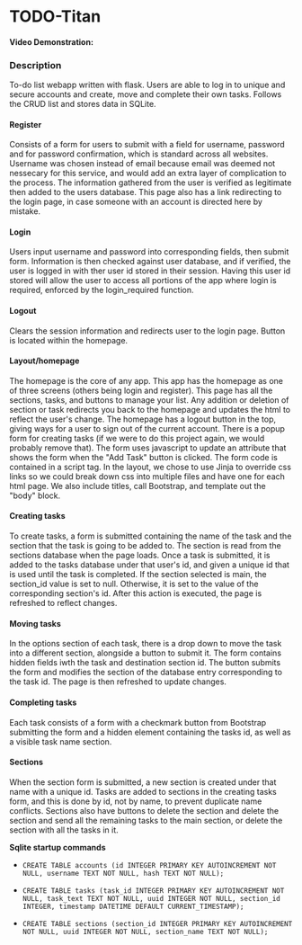 # TODO-Titan

#### Video Demonstration: <insert url>

### Description
To-do list webapp written with flask. Users are able to log in to unique and secure accounts and create, move and complete their own tasks. Follows the CRUD list and stores data in SQLite.

#### Register
Consists of a form for users to submit with a field for username, password and for password confirmation, which is standard across all websites. Username was chosen instead of email because email was deemed not nessecary for this service, and would add an extra layer of complication to the process. The information gathered from the user is verified as legitimate then added to the users database. This page also has a link redirecting to the login page, in case someone with an account is directed here by mistake. 

#### Login
Users input username and password into corresponding fields, then submit form. Information is then checked against user database, and if verified, the user is logged in with ther user id stored in their session. Having this user id stored will allow the user to access all portions of the app where login is required, enforced by the login_required function.

#### Logout
Clears the session information and redirects user to the login page. Button is located within the homepage.

#### Layout/homepage
The homepage is the core of any app. This app has the homepage as one of three screens (others being login and register). This page has all the sections, tasks, and buttons to manage your list. Any addition or deletion of section or task redirects you back to the homepage and updates the html to reflect the user's change. The homepage has a logout button in the top, giving ways for a user to sign out of the current account. There is a popup form for creating tasks (if we were to do this project again, we would probably remove that). The form uses javascript to update an attribute that shows the form when the "Add Task" button is clicked. The form code is contained in a script tag. In the layout, we chose to use Jinja to override css links so we could break down css into multiple files and have one for each html page. We also include titles, call Bootstrap, and template out the "body" block.

#### Creating tasks
To create tasks, a form is submitted containing the name of the task and the section that the task is going to be added to. The section is read from the sections database when the page loads. Once a task is submitted, it is added to the tasks database under that user's id, and given a unique id that is used until the task is completed. If the section selected is main, the section_id value is set to null. Otherwise, it is set to the value of the corresponding section's id. After this action is executed, the page is refreshed to reflect changes.

#### Moving tasks
In the options section of each task, there is a drop down to move the task into a different section, alongside a button to submit it. The form contains hidden fields iwth the task and destination section id. The button submits the form and modifies the section of the database entry corresponding to the task id. The page is then refreshed to update changes.

#### Completing tasks
Each task consists of a form with a checkmark button from Bootstrap submitting the form and a hidden element containing the tasks id, as well as a visible task name section.

#### Sections
When the section form is submitted, a new section is created under that name with a unique id. Tasks are added to sections in the creating tasks form, and this is done by id, not by name, to prevent duplicate name conflicts. Sections also have buttons to delete the section and delete the section and send all the remaining tasks to the main section, or delete the section with all the tasks in it.


**Sqlite startup commands**

- `CREATE TABLE accounts (id INTEGER PRIMARY KEY AUTOINCREMENT NOT NULL, username TEXT NOT NULL, hash TEXT NOT NULL);`

- `CREATE TABLE tasks (task_id INTEGER PRIMARY KEY AUTOINCREMENT NOT NULL, task_text TEXT NOT NULL, uuid INTEGER NOT NULL, section_id INTEGER, timestamp DATETIME DEFAULT CURRENT_TIMESTAMP);`

- `CREATE TABLE sections (section_id INTEGER PRIMARY KEY AUTOINCREMENT NOT NULL, uuid INTEGER NOT NULL, section_name TEXT NOT NULL);`
